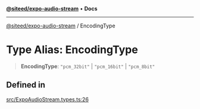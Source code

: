 [**@siteed/expo-audio-stream**](../README.md) • **Docs**

***

[@siteed/expo-audio-stream](../README.md) / EncodingType

# Type Alias: EncodingType

> **EncodingType**: `"pcm_32bit"` \| `"pcm_16bit"` \| `"pcm_8bit"`

## Defined in

[src/ExpoAudioStream.types.ts:26](https://github.com/deeeed/expo-audio-stream/blob/754e9934983db0d7bc918d04aa964c790ad31b94/packages/expo-audio-stream/src/ExpoAudioStream.types.ts#L26)
